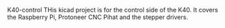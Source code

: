 K40-control
THis kicad project is for the control side of the K40. It covers the 
Raspberry Pi, Protoneer CNC Pihat and the stepper drivers.
